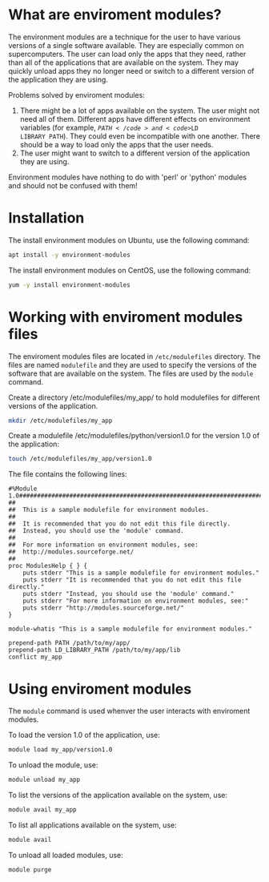 <h1>What are enviroment modules?</h1>
The environment modules are a technique for the user to have various versions of a single software available. They are especially common on supercomputers. The user can load only the apps that they need, rather than all of the applications that are available on the system.
They may quickly unload apps they no longer need or switch to a different version of the application they are using.

Problems solved by enviroment modules:
1. There might be a lot of apps available on the system. The user might not need all of them. Different apps have different effects on environment variables (for example, <code>$PATH</code> and <code>$LD LIBRARY PATH</code>). They could even be incompatible with one another. There should be a way to load only the apps that the user needs.
2. The user might want to switch to a different version of the application they are using. 

Environment modules have nothing to do with 'perl' or 'python' modules and should not be confused with them!

<h1>Installation</h1>

The install environment modules on Ubuntu, use the following command:

```bash
apt install -y environment-modules
```

The install environment modules on CentOS, use the following command:

```bash
yum -y install environment-modules
```

<h1>Working with enviroment modules files</h1>
The enviroment modules files are located in <code>/etc/modulefiles</code> directory. The files are named <code>modulefile</code> and they are used to specify the versions of the software that are available on the system. The files are used by the <code>module</code> command.

Create a directory /etc/modulefiles/my_app/ to hold modulefiles for different versions of the application.

```bash
mkdir /etc/modulefiles/my_app
```

Create a modulefile /etc/modulefiles/python/version1.0 for the version 1.0 of the application:

```bash
touch /etc/modulefiles/my_app/version1.0
```

The file contains the following lines:

```
#%Module 1.0#####################################################################
##
##  This is a sample modulefile for environment modules.
##
##  It is recommended that you do not edit this file directly.
##  Instead, you should use the 'module' command.
##
##  For more information on environment modules, see:
##  http://modules.sourceforge.net/
##
proc ModulesHelp { } {
    puts stderr "This is a sample modulefile for environment modules."
    puts stderr "It is recommended that you do not edit this file directly."
    puts stderr "Instead, you should use the 'module' command."
    puts stderr "For more information on environment modules, see:"
    puts stderr "http://modules.sourceforge.net/"
}

module-whatis "This is a sample modulefile for environment modules."

prepend-path PATH /path/to/my/app/
prepend-path LD_LIBRARY_PATH /path/to/my/app/lib
conflict my_app
```

<h1>Using enviroment modules</h1>

The <code>module</code> command is used whenver the user interacts with enviroment modules.

To load the version 1.0 of the application, use:

```bash
module load my_app/version1.0
```

To unload the module, use:

```bash
module unload my_app
```

To list the versions of the application available on the system, use:

```bash
module avail my_app
```

To list all applications available on the system, use:

```bash
module avail
```

To unload all loaded modules, use:

```bash
module purge
```
